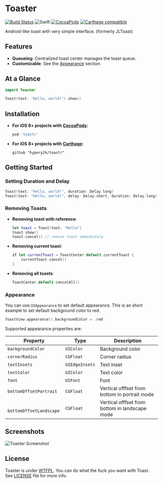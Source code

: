 Toaster
=======

[![Build Status](https://travis-ci.org/devxoul/Toaster.svg?branch=master)](https://travis-ci.org/devxoul/Toaster)
![Swift](https://img.shields.io/badge/Swift-4.0-orange.svg)
[![CocoaPods](http://img.shields.io/cocoapods/v/toastr.svg?style=flat)](http://cocoapods.org/?q=name%toastr%20author%3Adevxoul)
[![Carthage compatible](https://img.shields.io/badge/Carthage-compatible-4BC51D.svg?style=flat)](https://github.com/Carthage/Carthage)

Android-like toast with very simple interface. (formerly JLToast)

Features
--------

- **Queueing**: Centralized toast center manages the toast queue.
- **Customizable**: See the [Appearance](#appearance) section.


At a Glance
-----------

```swift
import Toaster

Toast(text: "Hello, world!").show()
```


Installation
------------

- **For iOS 8+ projects with [CocoaPods](https://cocoapods.org):**

    ```ruby
    pod 'toastr'
    ```

- **For iOS 8+ projects with [Carthage](https://github.com/Carthage/Carthage):**

    ```
    github "hypery2k/toastr"
    ```


Getting Started
---------------

### Setting Duration and Delay

```swift
Toast(text: "Hello, world!", duration: Delay.long)
Toast(text: "Hello, world!", delay: Delay.short, duration: Delay.long)
```

### Removing Toasts

- **Removing toast with reference**:

    ```swift
    let toast = Toast(text: "Hello")
    toast.show()
    toast.cancel() // remove toast immediately
    ```

- **Removing current toast**:

    ```swift
    if let currentToast = ToastCenter.default.currentToast {
        currentToast.cancel()
    }
    ```

- **Removing all toasts**:

    ```swift
    ToastCenter.default.cancelAll()
    ```

### Appearance

You can use `UIAppearance` to set default appearance. This is an short example to set default background color to red.

```swift
ToastView.appearance().backgroundColor = .red
```


Supported appearance properties are:

| Property | Type | Description |
|---|---|---|
| `backgroundColor` | `UIColor` | Background color |
| `cornerRadius` | `CGFloat` | Corner radius |
| `textInsets` | `UIEdgeInsets` | Text inset |
| `textColor` | `UIColor` | Text color |
| `font` | `UIFont` | Font |
| `bottomOffsetPortrait` | `CGFloat` | Vertical offfset from bottom in portrait mode |
|` bottomOffsetLandscape` | `CGFloat` | Vertical offfset from bottom in landscape mode |


Screenshots
-----------

![Toaster Screenshot](https://raw.github.com/hyper2k/toastr/master/Screenshots/Toaster.png)


License
-------

Toaster is under [WTFPL](http://www.wtfpl.net/). You can do what the fuck you want with Toast. See [LICENSE](LICENSE) file for more info.
